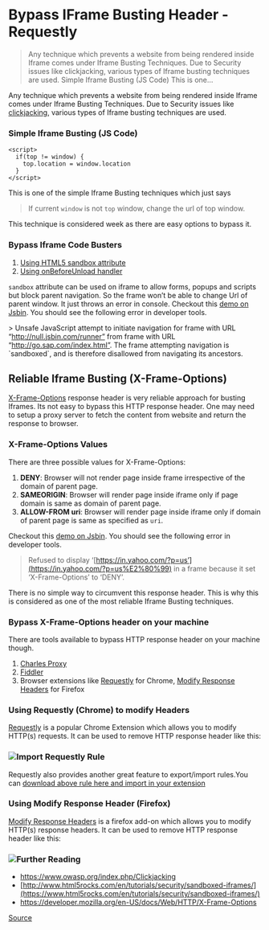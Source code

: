 # Bypass IFrame Busting Header - Requestly

> Any technique which prevents a website from being rendered inside Iframe comes under Iframe Busting Techniques. Due to Security issues like clickjacking, various types of Iframe busting techniques are used. Simple Iframe Busting (JS Code) This is one…

Any technique which prevents a website from being rendered inside Iframe comes under Iframe Busting Techniques. Due to Security issues like [clickjacking](https://www.owasp.org/index.php/Clickjacking_Defense_Cheat_Sheet), various types of Iframe busting techniques are used.

### Simple Iframe Busting (JS Code)

    <script>
      if(top != window) {
        top.location = window.location
      }
    </script>

This is one of the simple Iframe Busting techniques which just says

> If current `window` is not `top` window, change the url of top window.

This technique is considered week as there are easy options to bypass it.

### Bypass Iframe Code Busters

1.  [Using HTML5 sandbox attribute](https://developer.mozilla.org/en/docs/Web/HTML/Element/iframe)
2.  [Using onBeforeUnload handler](https://developer.mozilla.org/en-US/docs/Web/API/WindowEventHandlers/onbeforeunload)

`sandbox` attribute can be used on iframe to allow forms, popups and scripts but block parent navigation. So the frame won’t be able to change Url of parent window. It just throws an error in console. Checkout this [demo on Jsbin](http://jsbin.com/vokacihihu/1/edit?html,output). You should see the following error in developer tools.

&gt; Unsafe JavaScript attempt to initiate navigation for frame with URL “http://null.jsbin.com/runner” from frame with URL “http://go.sap.com/index.html”. The frame attempting navigation is \`sandboxed\`, and is therefore disallowed from navigating its ancestors.

## Reliable Iframe Busting (X-Frame-Options)

[X-Frame-Options](https://developer.mozilla.org/en-US/docs/Web/HTTP/X-Frame-Options) response header is very reliable approach for busting Iframes. Its not easy to bypass this HTTP response header. One may need to setup a proxy server to fetch the content from website and return the response to browser.

### X-Frame-Options Values

There are three possible values for X-Frame-Options:

1.  **DENY**: Browser will not render page inside frame irrespective of the domain of parent page.
2.  **SAMEORIGIN**: Browser will render page inside iframe only if page domain is same as domain of parent page.
3.  **ALLOW-FROM uri**: Browser will render page inside iframe only if domain of parent page is same as specified as `uri`.

Checkout this [demo on Jsbin](http://jsbin.com/harefaluyu/1/edit?html,output). You should see the following error in developer tools.

> Refused to display ‘[https://in.yahoo.com/?p=us’](https://in.yahoo.com/?p=us%E2%80%99) in a frame because it set ‘X-Frame-Options’ to ‘DENY’.

There is no simple way to circumvent this response header. This is why this is considered as one of the most reliable Iframe Busting techniques.

### Bypass X-Frame-Options header on your machine

There are tools available to bypass HTTP response header on your machine though.

1.  [Charles Proxy](http://www.charlesproxy.com/)
2.  [Fiddler](http://www.telerik.com/fiddler)
3.  Browser extensions like [Requestly](https://chrome.google.com/webstore/detail/requestly/mdnleldcmiljblolnjhpnblkcekpdkpa) for Chrome, [Modify Response Headers](https://addons.mozilla.org/en-us/firefox/addon/modify-response-headers/) for Firefox

### Using Requestly (Chrome) to modify Headers

[Requestly](https://chrome.google.com/webstore/detail/requestly/mdnleldcmiljblolnjhpnblkcekpdkpa) is a popular Chrome Extension which allows you to modify HTTP(s) requests. It can be used to remove HTTP response header like this:

### ![](chrome-extension://cjedbglnccaioiolemnfhjncicchinao/wp-content/uploads/2018/06/requestly_header_modification-1.png)Import Requestly Rule

Requestly also provides another great feature to export/import rules.You can [download above rule here and import in your extension](https://app.requestly.in/content/assets/rules/remove-x-frame-options-header-requestly-rule.txt)

### Using Modify Response Header (Firefox)

[Modify Response Headers](https://addons.mozilla.org/en-us/firefox/addon/modify-response-headers/) is a firefox add-on which allows you to modify HTTP(s) response headers. It can be used to remove HTTP response header like this:

### ![](chrome-extension://cjedbglnccaioiolemnfhjncicchinao/wp-content/uploads/2018/06/modify_response_headers.png)Further Reading

- <https://www.owasp.org/index.php/Clickjacking>
- [http://www.html5rocks.com/en/tutorials/security/sandboxed-iframes/](https://www.html5rocks.com/en/tutorials/security/sandboxed-iframes/)
- <https://developer.mozilla.org/en-US/docs/Web/HTTP/X-Frame-Options>

[Source](https://requestly.io/blog/2018/06/16/bypass-iframe-busting-header/)
